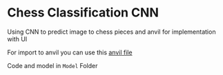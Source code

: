 # Chess Classification CNN

Using CNN to predict image to chess pieces and anvil for implementation with UI

For import to anvil you can use this [anvil file](Chess%20Piece%20Classification.yaml)

Code and model in `Model` Folder
